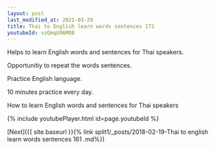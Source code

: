 ```yaml
---
layout: post
last_modified_at: 2021-03-29
title: Thai to English learn words sentences 172 
youtubeId: vzQmqU96MO8
---
```

 
 
Helps to learn English words and sentences for Thai speakers.

Opportunitiy to repeat the words sentences. 

Practice English language. 
 
10 minutes practice every day. 
 
How to learn English words and sentences for Thai speakers 
 
{% include youtubePlayer.html id=page.youtubeId %}
 
 
[Next]({{ site.baseurl }}{% link  split1/_posts/2018-02-19-Thai to english learn words sentences 161 .md%})
 
